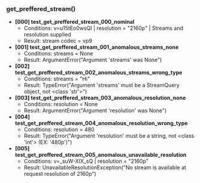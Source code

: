 ### get_preffered_stream()

- **[000] test_get_preffered_stream_000_nominal**
  - Conditions: v=u15tEo0wsQI | resolution = "2160p" | Streams and resolution supplied
  - Result: stream codec = vp9
- **[001] test_get_preffered_stream_001_anomalous_streams_none**
  - Conditions: streams = None
  - Result: ArgumentError("Argument 'streams' was None")
- **[002] test_get_preffered_stream_002_anomalous_streams_wrong_type**
  - Conditions: streams = "Hi"
  - Result: TypeError("Argument 'streams' must be a StreamQuery object, not <class 'str'>")
- **[003] test_get_preffered_stream_003_anomalous_resolution_none**
  - Conditions: resolution = None
  - Result: ArgumentError("Argument 'resolution' was None")
- **[004] test_get_preffered_stream_004_anomalous_resolution_wrong_type**
  - Conditions: resolution = 480
  - Result: TypeError("Argument 'resolution' must be a string, not <class 'int'> (EX: '480p')")
- **[005] test_get_preffered_stream_005_anomalous_unavailable_resolution**
  - Conditions: v=_suW-XIX_sQ | resolution = "2160p"
  - Result: UnavailableResolutionException("No stream is available at request resolution of 2160p")